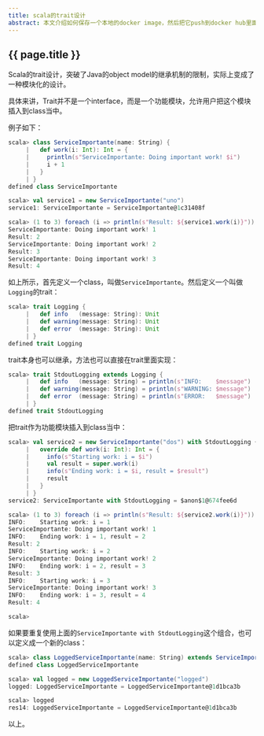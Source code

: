 ```yaml
---
title: scala的trait设计
abstract: 本文介绍如何保存一个本地的docker image，然后把它push到docker hub里面去。
---
```


## {{ page.title }}

Scala的trait设计，突破了Java的object model的继承机制的限制，实际上变成了一种模块化的设计。

具体来讲，Trait并不是一个interface，而是一个功能模块，允许用户把这个模块插入到class当中。

例子如下：

```scala
scala> class ServiceImportante(name: String) {
     |   def work(i: Int): Int = {
     |     println(s"ServiceImportante: Doing important work! $i")
     |     i + 1
     |   }
     | }
defined class ServiceImportante
```

```scala
scala> val service1 = new ServiceImportante("uno")
service1: ServiceImportante = ServiceImportante@1c31408f
```

```scala
scala> (1 to 3) foreach (i => println(s"Result: ${service1.work(i)}"))
ServiceImportante: Doing important work! 1
Result: 2
ServiceImportante: Doing important work! 2
Result: 3
ServiceImportante: Doing important work! 3
Result: 4
```

如上所示，首先定义一个class，叫做`ServiceImportante`。然后定义一个叫做`Logging`的trait：

```scala
scala> trait Logging {
     |   def info   (message: String): Unit
     |   def warning(message: String): Unit
     |   def error  (message: String): Unit
     | }
defined trait Logging
```

trait本身也可以继承，方法也可以直接在trait里面实现：

```scala
scala> trait StdoutLogging extends Logging {
     |   def info   (message: String) = println(s"INFO:    $message")
     |   def warning(message: String) = println(s"WARNING: $message")
     |   def error  (message: String) = println(s"ERROR:   $message")
     | }
defined trait StdoutLogging
```

把trait作为功能模块插入到class当中：

```scala
scala> val service2 = new ServiceImportante("dos") with StdoutLogging {
     |   override def work(i: Int): Int = {
     |     info(s"Starting work: i = $i")
     |     val result = super.work(i)
     |     info(s"Ending work: i = $i, result = $result")
     |     result
     |   }
     | }
service2: ServiceImportante with StdoutLogging = $anon$1@674fee6d
```

```scala
scala> (1 to 3) foreach (i => println(s"Result: ${service2.work(i)}"))
INFO:    Starting work: i = 1
ServiceImportante: Doing important work! 1
INFO:    Ending work: i = 1, result = 2
Result: 2
INFO:    Starting work: i = 2
ServiceImportante: Doing important work! 2
INFO:    Ending work: i = 2, result = 3
Result: 3
INFO:    Starting work: i = 3
ServiceImportante: Doing important work! 3
INFO:    Ending work: i = 3, result = 4
Result: 4

scala>
```

如果要重复使用上面的`ServiceImportante with StdoutLogging`这个组合，也可以定义成一个新的class：

```scala
scala> class LoggedServiceImportante(name: String) extends ServiceImportante(name) with StdoutLogging
defined class LoggedServiceImportante

scala> val logged = new LoggedServiceImportante("logged")
logged: LoggedServiceImportante = LoggedServiceImportante@1d1bca3b

scala> logged
res14: LoggedServiceImportante = LoggedServiceImportante@1d1bca3b
````

以上。